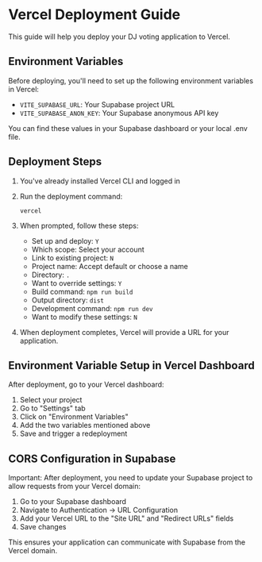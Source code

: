 # Vercel Deployment Guide

This guide will help you deploy your DJ voting application to Vercel.

## Environment Variables

Before deploying, you'll need to set up the following environment variables in Vercel:

- `VITE_SUPABASE_URL`: Your Supabase project URL
- `VITE_SUPABASE_ANON_KEY`: Your Supabase anonymous API key

You can find these values in your Supabase dashboard or your local .env file.

## Deployment Steps

1. You've already installed Vercel CLI and logged in
2. Run the deployment command:
   ```
   vercel
   ```

3. When prompted, follow these steps:
   - Set up and deploy: `Y`
   - Which scope: Select your account
   - Link to existing project: `N`
   - Project name: Accept default or choose a name
   - Directory: `.`
   - Want to override settings: `Y`
   - Build command: `npm run build`
   - Output directory: `dist`
   - Development command: `npm run dev`
   - Want to modify these settings: `N`

4. When deployment completes, Vercel will provide a URL for your application.

## Environment Variable Setup in Vercel Dashboard

After deployment, go to your Vercel dashboard:

1. Select your project
2. Go to "Settings" tab
3. Click on "Environment Variables"
4. Add the two variables mentioned above
5. Save and trigger a redeployment

## CORS Configuration in Supabase

Important: After deployment, you need to update your Supabase project to allow requests from your Vercel domain:

1. Go to your Supabase dashboard
2. Navigate to Authentication → URL Configuration
3. Add your Vercel URL to the "Site URL" and "Redirect URLs" fields
4. Save changes

This ensures your application can communicate with Supabase from the Vercel domain. 